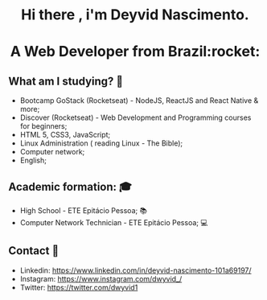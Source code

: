 <h1 align="center">Hi there , i'm Deyvid Nascimento.</h1>
<h1 align="center">A Web Developer from Brazil:rocket:</h1>

## What am I studying? :green_book:
* Bootcamp GoStack (Rocketseat) - NodeJS, ReactJS and React Native & more;
* Discover (Rocketseat) - Web Development and Programming courses for beginners;
* HTML 5, CSS3, JavaScript;
* Linux Administration ( reading Linux - The Bible);
* Computer network;
* English;

## Academic formation: :mortar_board:
* High School - ETE Epitácio Pessoa; :books:
* Computer Network Technician - ETE Epitácio Pessoa; :computer:

## Contact :e-mail:
* Linkedin: https://www.linkedin.com/in/deyvid-nascimento-101a69197/
* Instagram: https://www.instagram.com/dwyvid_/
* Twitter: https://twitter.com/dwyvid1
